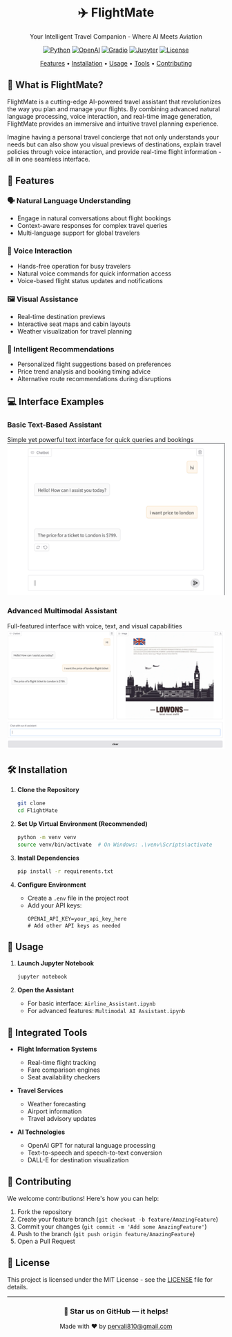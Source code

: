 <div align="center">

# ✈️ FlightMate

Your Intelligent Travel Companion - Where AI Meets Aviation

[![Python](https://img.shields.io/badge/Python-3.11%2B-blue)](https://www.python.org/)
[![OpenAI](https://img.shields.io/badge/OpenAI-%E2%89%A51.0.0-green)](https://openai.com/)
[![Gradio](https://img.shields.io/badge/Gradio-%E2%89%A54.0.0-orange)](https://gradio.app/)
[![Jupyter](https://img.shields.io/badge/Jupyter-%E2%89%A51.0.0-yellow)](https://jupyter.org/)
[![License](https://img.shields.io/badge/License-MIT-purple.svg)](LICENSE)

[Features](#-features) • [Installation](#%EF%B8%8F-installation) • [Usage](#-usage) • [Tools](#-integrated-tools) • [Contributing](#-contributing)

</div>

## 🌟 What is FlightMate?

FlightMate is a cutting-edge AI-powered travel assistant that revolutionizes the way you plan and manage your flights. By combining advanced natural language processing, voice interaction, and real-time image generation, FlightMate provides an immersive and intuitive travel planning experience.

Imagine having a personal travel concierge that not only understands your needs but can also show you visual previews of destinations, explain travel policies through voice interaction, and provide real-time flight information - all in one seamless interface.

## 🎯 Features

### 🗣️ Natural Language Understanding
- Engage in natural conversations about flight bookings
- Context-aware responses for complex travel queries
- Multi-language support for global travelers

### 🎤 Voice Interaction
- Hands-free operation for busy travelers
- Natural voice commands for quick information access
- Voice-based flight status updates and notifications

### 🖼️ Visual Assistance
- Real-time destination previews
- Interactive seat maps and cabin layouts
- Weather visualization for travel planning

### 🤖 Intelligent Recommendations
- Personalized flight suggestions based on preferences
- Price trend analysis and booking timing advice
- Alternative route recommendations during disruptions

## 💻 Interface Examples

### Basic Text-Based Assistant
Simple yet powerful text interface for quick queries and bookings
![Basic Assistant Interface](basic.jpg)

### Advanced Multimodal Assistant
Full-featured interface with voice, text, and visual capabilities
![Advanced Multimodal Interface](advanced.jpg)

## 🛠️ Installation

1. **Clone the Repository**
   ```bash
   git clone 
   cd FlightMate
   ```

2. **Set Up Virtual Environment (Recommended)**
   ```bash
   python -m venv venv
   source venv/bin/activate  # On Windows: .\venv\Scripts\activate
   ```

3. **Install Dependencies**
   ```bash
   pip install -r requirements.txt
   ```

4. **Configure Environment**
   - Create a `.env` file in the project root
   - Add your API keys:
     ```env
     OPENAI_API_KEY=your_api_key_here
     # Add other API keys as needed
     ```

## 🚀 Usage

1. **Launch Jupyter Notebook**
   ```bash
   jupyter notebook
   ```

2. **Open the Assistant**
   - For basic interface: `Airline_Assistant.ipynb`
   - For advanced features: `Multimodal AI Assistant.ipynb`

## 🔧 Integrated Tools

- **Flight Information Systems**
  - Real-time flight tracking
  - Fare comparison engines
  - Seat availability checkers

- **Travel Services**
  - Weather forecasting
  - Airport information
  - Travel advisory updates

- **AI Technologies**
  - OpenAI GPT for natural language processing
  - Text-to-speech and speech-to-text conversion
  - DALL-E for destination visualization

## 👥 Contributing

We welcome contributions! Here's how you can help:

1. Fork the repository
2. Create your feature branch (`git checkout -b feature/AmazingFeature`)
3. Commit your changes (`git commit -m 'Add some AmazingFeature'`)
4. Push to the branch (`git push origin feature/AmazingFeature`)
5. Open a Pull Request

## 📝 License

This project is licensed under the MIT License - see the [LICENSE](LICENSE) file for details.

---

<div align="center">

### 🌟 Star us on GitHub — it helps!

Made with ❤️ by [pervali810@gmail.com](mailto:pervali810@gmail.com)

</div>